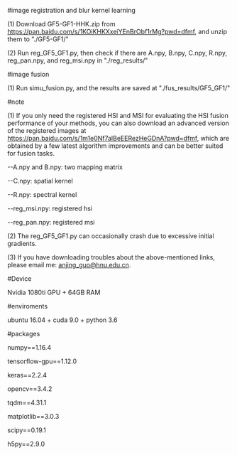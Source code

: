 #image registration and blur kernel learning

(1) Download GF5-GF1-HHK.zip from https://pan.baidu.com/s/1KOiKHKXxeiYEnBrObf1rMg?pwd=dfmf, and unzip them to  "./GF5-GF1/"

(2) Run reg_GF5_GF1.py, then check if there are A.npy, B.npy, C.npy, R.npy, reg_pan.npy, and reg_msi.npy in "./reg_results/"

#image fusion

(1) Run simu_fusion.py, and the results are saved at "./fus_results/GF5_GF1/"

#note

(1) If you only need the registered HSI and MSI for evaluating the HSI fusion performance of your methods, you can also download an advanced
version of the registered images at https://pan.baidu.com/s/1m1e0Nf7alBeEERezHeGDnA?pwd=dfmf, which are obtained by a few latest algorithm improvements and can be better suited for fusion tasks.

--A.npy and B.npy: two mapping matrix

--C.npy: spatial kernel

--R.npy: spectral kernel

--reg_msi.npy: registered hsi

--reg_pan.npy: registered msi

(2) The reg_GF5_GF1.py can occasionally crash due to excessive initial gradients.

(3) If you have downloading troubles about the above-mentioned links, please email me: anjing_guo@hnu.edu.cn.

#Device

Nvidia 1080ti GPU + 64GB RAM

#enviroments

ubuntu 16.04 + cuda 9.0 + python 3.6

#packages

numpy==1.16.4

tensorflow-gpu==1.12.0

keras==2.2.4

opencv==3.4.2

tqdm==4.31.1

matplotlib==3.0.3

scipy==0.19.1

h5py==2.9.0
